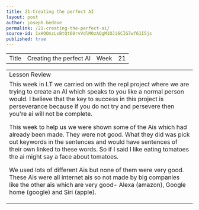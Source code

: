 ```yaml
---
title: 21-Creating the perfect AI
layout: post
author: joseph.beddoe
permalink: /21-creating-the-perfect-ai/
source-id: 1xHOOnzLsBtQt60rvVdlM0zAQgM1OJi6CIG7wf61I5js
published: true
---
```

<table>
  <tr>
    <td>Title</td>
    <td>Creating the perfect AI
</td>
    <td>Week</td>
    <td>21</td>
  </tr>
</table>


<table>
  <tr>
    <td>Lesson Review</td>
  </tr>
  <tr>
    <td>This week in I.T we carried on with the repl project where we are trying to create an AI which speaks to you like a normal person would. I believe that the key to success in this project is perseverance because if you do not try and persevere then you're ai will not be complete.

This week to help us we were shown some of the Ais which had already been made. They were not good. What they did was pick out keywords in the sentences and would have sentences of their own linked to these words. So if I said I like eating tomatoes the ai might say a face about tomatoes.

We used lots of different Ais but none of them were very good. These Ais were all internet ais so not made by big companies like the other ais which are very good-  Alexa (amazon), Google home (google) and Siri (apple).                                                                           </td>
  </tr>
</table>


